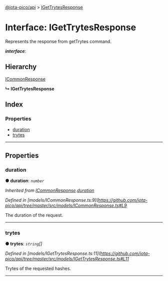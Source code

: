 [@iota-pico/api](../README.md) > [IGetTrytesResponse](../interfaces/igettrytesresponse.md)

# Interface: IGetTrytesResponse

Represents the response from getTrytes command.

*__interface__*: 

## Hierarchy

 [ICommonResponse](icommonresponse.md)

**↳ IGetTrytesResponse**

## Index

### Properties

* [duration](igettrytesresponse.md#duration)
* [trytes](igettrytesresponse.md#trytes)

---

## Properties

<a id="duration"></a>

###  duration

**● duration**: *`number`*

*Inherited from [ICommonResponse](icommonresponse.md).[duration](icommonresponse.md#duration)*

*Defined in [models/ICommonResponse.ts:9](https://github.com/iota-pico/api/tree/master/src/models/ICommonResponse.ts#L9*

The duration of the request.

___
<a id="trytes"></a>

###  trytes

**● trytes**: *`string`[]*

*Defined in [models/IGetTrytesResponse.ts:11](https://github.com/iota-pico/api/tree/master/src/models/IGetTrytesResponse.ts#L11*

Trytes of the requested hashes.

___

